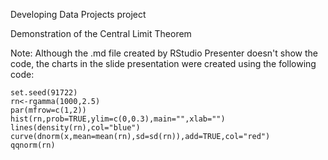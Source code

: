 Developing Data Projects project

Demonstration of the Central Limit Theorem


Note: Although the .md file created by RStudio Presenter doesn't show
the code, the charts in the slide presentation were created using the 
following code:

```{r echo=FALSE,fig.height=4.5,fig.width=10}
set.seed(91722)
rn<-rgamma(1000,2.5)
par(mfrow=c(1,2))
hist(rn,prob=TRUE,ylim=c(0,0.3),main="",xlab="")
lines(density(rn),col="blue")
curve(dnorm(x,mean=mean(rn),sd=sd(rn)),add=TRUE,col="red")
qqnorm(rn)
```